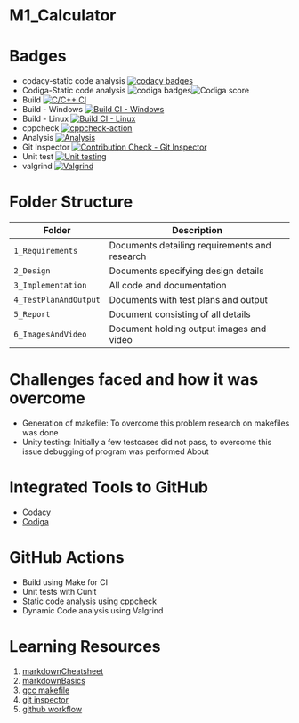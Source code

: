 # M1_Calculator
# Badges
* codacy-static code analysis
[![codacy badges](https://app.codacy.com/project/badge/Grade/ae314be0dede42218ba59c75503d767e)](https://www.codacy.com/gh/SaraniyaaSankar/M1_Calculator/dashboard?utm_source=github.com&amp;utm_medium=referral&amp;utm_content=SaraniyaaSankar/M1_Calculator&amp;utm_campaign=Badge_Grade)
* Codiga-Static code analysis
![codiga badges](https://api.codiga.io/project/32256/score/svg)![Codiga score](https://api.codiga.io/project/32256/status/svg)
* Build
[![C/C++ CI](https://github.com/SaraniyaaSankar/M1_Calculator/actions/workflows/c-cpp.yml/badge.svg)](https://github.com/SaraniyaaSankar/M1_Calculator/actions/workflows/c-cpp.yml)
* Build - Windows
[![Build CI - Windows](https://github.com/SaraniyaaSankar/M1_Calculator/actions/workflows/Build_Windows.yml/badge.svg)](https://github.com/SaraniyaaSankar/M1_Calculator/actions/workflows/Build_Windows.yml)
* Build - Linux
[![Build CI - Linux](https://github.com/SaraniyaaSankar/M1_Calculator/actions/workflows/Build_Linux.yml/badge.svg)](https://github.com/SaraniyaaSankar/M1_Calculator/actions/workflows/Build_Linux.yml)
* cppcheck
[![cppcheck-action](https://github.com/SaraniyaaSankar/M1_Calculator/actions/workflows/cppcheck.yml/badge.svg)](https://github.com/SaraniyaaSankar/M1_Calculator/actions/workflows/cppcheck.yml)
* Analysis
[![Analysis](https://github.com/SaraniyaaSankar/M1_Calculator/actions/workflows/Analysis.yml/badge.svg)](https://github.com/SaraniyaaSankar/M1_Calculator/actions/workflows/Analysis.yml)
* Git Inspector
[![Contribution Check - Git Inspector](https://github.com/SaraniyaaSankar/M1_Calculator/actions/workflows/git_inspector.yml/badge.svg)](https://github.com/SaraniyaaSankar/M1_Calculator/actions/workflows/git_inspector.yml)
* Unit test
[![Unit testing](https://github.com/SaraniyaaSankar/M1_Calculator/actions/workflows/unit-test.yml/badge.svg)](https://github.com/SaraniyaaSankar/M1_Calculator/actions/workflows/unit-test.yml)
* valgrind
[![Valgrind](https://github.com/SaraniyaaSankar/M1_Calculator/actions/workflows/Valgrind.yml/badge.svg)](https://github.com/SaraniyaaSankar/M1_Calculator/actions/workflows/Valgrind.yml)
# Folder Structure
Folder             | Description
-------------------| -----------------------------------------
`1_Requirements`   | Documents detailing requirements and research
`2_Design`         | Documents specifying design details
`3_Implementation` | All code and documentation
`4_TestPlanAndOutput`      | Documents with test plans and output
`5_Report`  | Document consisting of all details
`6_ImagesAndVideo` | Document holding output images and video
# Challenges faced and how it was overcome
* Generation of makefile: To overcome this problem research on makefiles was done
* Unity testing: Initially a few testcases did not pass, to overcome this issue debugging of program was performed
About
# Integrated Tools to GitHub
* [Codacy](https://www.codacy.com/)
* [Codiga](https://www.codiga.io/)
# GitHub Actions
* Build using Make for CI
* Unit tests with Cunit
* Static code analysis using cppcheck
* Dynamic Code analysis using Valgrind
# Learning Resources
1. [markdownCheatsheet](https://github.com/adam-p/markdown-here/wiki/Markdown-Cheatsheet)
2. [markdownBasics](https://guides.github.com/features/mastering-markdown/)
3. [gcc makefile](https://www3.ntu.edu.sg/home/ehchua/programming/cpp/gcc_make.html#zz-2.1)
4. [git inspector](https://github.com/ejwa/gitinspector.git)
5. [github workflow](https://docs.github.com/en/actions/learn-github-action)
